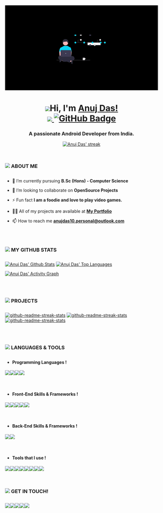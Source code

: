 <p align="center"><img width="100%" height="280vh" src="https://github.com/anuj-das-10/anuj-das-10/blob/main/Assets/MyBanner.gif"/></p>

<h1 align="center"><img src="https://raw.githubusercontent.com/MartinHeinz/MartinHeinz/master/wave.gif" width="30px">Hi, I'm <a href ="https://anuj-das-10.github.io/">Anuj Das!</a>
<br/>
<!-- ## ❤ Views and Followers -->
<a href="https://github.com/anuj-das-10/">
<img src="https://komarev.com/ghpvc/?username=anuj-das-10&label=Profile+Views+++&color=005555">
</a>
<a href="https://github.com/anuj-das-10?tab=followers"><img src="https://img.shields.io/github/followers/anuj-das-10?label=Followers&style=social" alt="GitHub Badge"></a>
</h1>


<h3 align="center">A passionate Android Developer from India.</h3>

<p align="center">
    <a href="https://github.com/anuj-das-10/github-readme-streak-stats">
        <img title="🔥 Get streak stats for your profile at git.io/streak-stats" alt="Anuj Das' streak" src="https://github-readme-streak-stats.herokuapp.com/?user=anuj-das-10&theme=black-ice&hide_border=true&stroke=0000&background=060A0CD0"/>
    </a>
</p>


<br/>

### <img src="https://img.icons8.com/color/48/000000/user-menu-male--v1.png"/> ABOUT ME 
##

- 🔭 I’m currently pursuing **B.Sc (Hons) - Computer Science**

- 👯 I’m looking to collaborate on **OpenSource Projects**

- ⚡ Fun fact **I am a foodie and love to play video games.**

- 👨‍💻 All of my projects are available at **[My Portfolio](https://anuj-das-10.github.io/)**

- 📫 How to reach me **[anujdas10.personal@outlook.com](mailto:anujdas10.personal@outlook.com)**


<br/>
<br/>

### <img src="https://img.icons8.com/color/48/000000/combo-chart--v1.png"/> MY GITHUB STATS
##
  <a href="https://github.com/anuj-das-10/github-readme-stats"><img alt="Anuj Das' Github Stats" src="https://github-readme-stats.vercel.app/api?username=anuj-das-10&show_icons=true&count_private=true&theme=react&hide_border=true&bg_color=0D1117" /></a>
  <a href="https://github.com/anuj-das-10/github-readme-stats"><img alt="Anuj Das' Top Languages" src="https://github-readme-stats.vercel.app/api/top-langs/?username=anuj-das-10&langs_count=8&count_private=true&layout=compact&theme=react&hide_border=true&bg_color=0D1117" /></a>

<a href="https://github.com/anuj-das-10/github-readme-activity-graph"><img alt="Anuj Das' Activity Graph" src="https://activity-graph.herokuapp.com/graph?username=anuj-das-10&bg_color=0D1117&color=5BCDEC&line=5BCDEC&point=FFFFFF&hide_border=true" /></a>

<br/>
<br/>

### <img src="https://img.icons8.com/external-flaticons-flat-flat-icons/64/000000/external-projects-home-based-business-flaticons-flat-flat-icons.png"/> PROJECTS
##

[<img width="300" src="https://denvercoder1-github-readme-stats.vercel.app/api/pin/?username=anuj-das-10&repo=anuj-das-10.github.io&theme=react&bg_color=062C30&title_color=0AA1DD&icon_color=F8D866&hide_border=true&show_icons=true" alt="github-readme-streak-stats" />](https://github.com/anuj-das-10/anuj-das-10.github.io/)
[<img width="300" src="https://denvercoder1-github-readme-stats.vercel.app/api/pin/?username=anuj-das-10&repo=Flappy-Bird-AI&theme=react&bg_color=062C30&title_color=0AA1DD&icon_color=F8D866&hide_border=true&show_icons=true" alt="github-readme-streak-stats" />](https://github.com/anuj-das-10/Flappy-Bird-AI/)
[<img width="300" src="https://denvercoder1-github-readme-stats.vercel.app/api/pin/?username=anuj-das-10&repo=C-Plus-Plus-Projects&theme=react&bg_color=062C30&title_color=0AA1DD&icon_color=F8D866&hide_border=true&show_icons=true" alt="github-readme-streak-stats" />](https://github.com/anuj-das-10/C-Plus-Plus-Projects/)


<br/>
<br/>

### <img src="https://img.icons8.com/color/48/000000/administrative-tools.png"/>  LANGUAGES & TOOLS

##

<p align="left">

- #### Programming Languages !

<img src="https://img.icons8.com/color/48/000000/c-programming.png"/><img src="https://img.icons8.com/color/48/000000/c-plus-plus-logo.png"/><img src="https://img.icons8.com/color/48/000000/java-coffee-cup-logo.png"/><img src="https://img.icons8.com/color/48/000000/python.png"/>

<br/>

- #### Front-End Skills & Frameworks !
<img src="https://img.icons8.com/color/48/000000/html-5.png"/><img src="https://img.icons8.com/color/48/000000/css3.png"/><img src="https://img.icons8.com/color/48/000000/javascript.png"/><img src="https://img.icons8.com/color/48/000000/bootstrap.png"/><img src="https://img.icons8.com/color/48/000000/material-ui.png"/>

<br/>

- #### Back-End Skills & Frameworks !
<img src="https://img.icons8.com/fluent/50/000000/mysql-logo.png"/><img src="https://img.icons8.com/color/48/000000/firebase.png"/>

<br/>

- #### Tools that I use !
<img src="https://img.icons8.com/color/48/000000/android-studio--v3.png"/><img src="https://img.icons8.com/color/48/000000/figma--v1.png"/><img src="https://img.icons8.com/color/48/000000/adobe-xd--v1.png"/><img src="https://img.icons8.com/color/48/000000/visual-studio--v2.png"/><img src="https://img.icons8.com/color/48/000000/intellij-idea.png"/><img src="https://img.icons8.com/color/48/000000/pycharm.png"/><img src="https://img.icons8.com/color/48/000000/git.png"/><img src="https://img.icons8.com/color/48/000000/old-vmware-logo.png"/>


<br/>


### <img src="https://img.icons8.com/color/48/000000/talk-male--v1.png"/> GET IN TOUCH!
##
<p align="left">
<a href ="https://www.facebook.com/lordanuj.10"><img src="https://img.icons8.com/color/48/000000/facebook.png"/></a><a href ="https://www.instagram.com/lord_anuj_10_/?hl=en"><img src="https://img.icons8.com/fluent/48/000000/instagram-new.png"/></a><a href ="https://twitter.com/CyBeRNaTiCS_"><img src="https://img.icons8.com/fluent/48/000000/twitter.png"/></a><a href ="https://www.linkedin.com/in/anuj-das-10/"><img src="https://img.icons8.com/fluent/48/000000/linkedin.png"/></a><a href ="https://github.com/anuj-das-10"><img src="https://img.icons8.com/fluent/48/000000/github.png"/></a>
</p>
